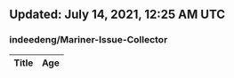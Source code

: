 ## Updated: July 14, 2021, 12:25 AM UTC


### indeedeng/Mariner-Issue-Collector
|**Title**|**Age**|
|:----|:----|